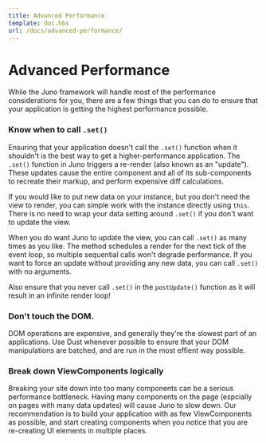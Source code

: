 ```yaml
---
title: Advanced Performance
template: doc.hbs
url: /docs/advanced-performance/
---
```


# Advanced Performance

While the Juno framework will handle most of the performance considerations for you, there are a few things that you can do to ensure that your application is getting the highest performance possible.

<visual><break></break></visual>

### Know when to call `.set()`

Ensuring that your application doesn't call the `.set()` function when it shouldn't is the best way to get a higher-performance application. The `.set()` function in Juno triggers a re-render (also known as an "update"). These updates cause the entire component and all of its sub-components to recreate their markup, and perform expensive diff calculations.

If you would like to put new data on your instance, but you don't need the view to render, you can simple work with the instance directly using `this`. There is no need to wrap your data setting around `.set()` if you don't want to update the view.

When you do want Juno to update the view, you can call `.set()` as many times as you like. The method schedules a render for the next tick of the event loop, so multiple sequential calls won't degrade performance. If you want to force an update without providing any new data, you can call `.set()` with no arguments.

Also ensure that you never call `.set()` in the `postUpdate()` function as it will result in an infinite render loop!

<visual><break></break></visual>

### Don't touch the DOM.

DOM operations are expensive, and generally they're the slowest part of an applications. Use Dust whenever possible to ensure that your DOM manipulations are batched, and are run in the most effient way possible.

<visual><break></break></visual>

### Break down ViewComponents logically

Breaking your site down into too many components can be a serious performance bottleneck. Having many components on the page (espcially on pages with many data updates) will cause Juno to slow down. Our recommendation is to build your application with as few ViewComponents as possible, and start creating components when you notice that you are re-creating UI elements in multiple places.
